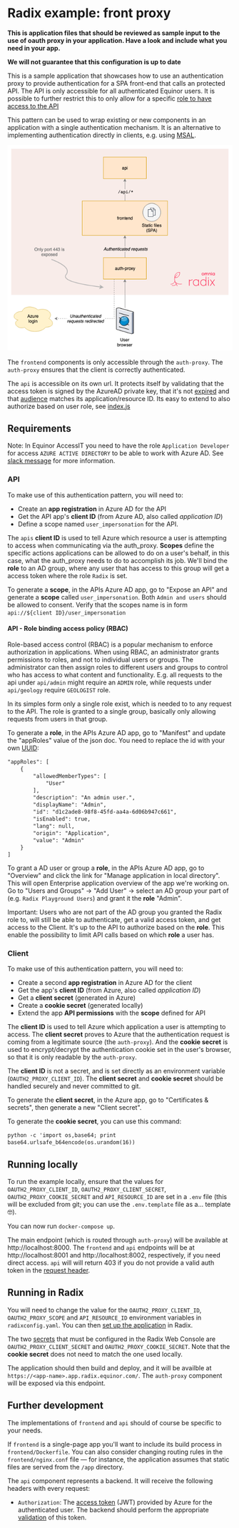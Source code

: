 # Radix example: front proxy

**This is application files that should be reviewed as sample input to the use of oauth proxy in your application. Have a look and include what you need in your app.**

**We will not guarantee that this configuration is up to date**
 
This is a sample application that showcases how to use an authentication proxy to provide authentication for a SPA front-end that calls an protected API. The API is only accessible for all authenticated Equinor users. It is possible to further restrict this to only allow for a specific [role to have access to the API](https://docs.microsoft.com/en-us/azure/active-directory/develop/howto-add-app-roles-in-azure-ad-apps)

This pattern can be used to wrap existing or new components in an application with a single authentication mechanism. It is an alternative to implementing authentication directly in clients, e.g. using [MSAL](https://github.com/AzureAD/microsoft-authentication-library-for-js).

![Diagram](radix-front-proxy.png "Application diagram")

The `frontend` components is only accessible through the `auth-proxy`. The `auth-proxy` ensures that the client is correctly authenticated.

The `api` is accessible on its own url. It protects itself by validating that the access token is signed by the AzureAD private key, that it's not [expired](https://tools.ietf.org/html/rfc7519#section-4.1.4) and that [audience](https://tools.ietf.org/html/rfc7519#section-4.1.3) matches its application/resource ID. Its easy to extend to also authorize based on user role, see [index.js](api/index.js)

## Requirements

Note: In Equinor AccessIT you need to have the role `Application Developer` for access `AZURE ACTIVE DIRECTORY` to be able to work with Azure AD. See [slack message](https://equinor.slack.com/archives/C04E6T3AQ/p1567530111001700) for more information.

### API 

To make use of this authentication pattern, you will need to:

- Create an **app registration** in Azure AD for the API
- Get the API app's **client ID** (from Azure AD, also called _application ID_)
- Define a scope named `user_impersonation` for the API.

The `apis` **client ID** is used to tell Azure which resource a user is attempting to access when communicating via the auth_proxy. **Scopes** define the specific actions applications can be allowed to do on a user's behalf, in this case, what the auth_proxy needs to do to accomplish its job. We'll bind the **role** to an AD group, where any user that has access to this group will get a access token where the role `Radix` is set. 

To generate a **scope**, in the APIs Azure AD app, go to "Expose an API" and generate a **scope** called `user_impersonation`. Both `Admin and users` should be allowed to consent. Verify that the scopes name is in form `api://${client ID}/user_impersonation`

#### API - Role binding access policy (RBAC)

Role-based access control (RBAC) is a popular mechanism to enforce authorization in applications. When using RBAC, an administrator grants permissions to roles, and not to individual users or groups. The administrator can then assign roles to different users and groups to control who has access to what content and functionality. E.g. all requests to the api under `api/admin` might require an `ADMIN` role, while requests under `api/geology` require `GEOLOGIST` role.

In its simples form only a single role exist, which is needed to to any request to the API. The role is granted to a single group, basically only allowing requests from users in that group.

To generate a **role**, in the APIs Azure AD app, go to "Manifest" and update the "appRoles" value of the json doc. You need to replace the id with your own [UUID](https://www.uuidgenerator.net/):

```
"appRoles": [
    {
        "allowedMemberTypes": [
            "User"
        ],
        "description": "An admin user.",
        "displayName": "Admin",
        "id": "d1c2ade8-98f8-45fd-aa4a-6d06b947c661",
        "isEnabled": true,
        "lang": null,
        "origin": "Application",
        "value": "Admin"
    }
]
```

To grant a AD user or group a **role**, in the APIs Azure AD app, go to "Overview" and click the link for "Manage application in local directory". This will open Enterprise application overview of the app we're working on. Go to "Users and Groups" -> "Add User" -> select an AD group your part of (e.g. `Radix Playground Users`) and grant it the **role** "Admin".

Important: Users who are not part of the AD group you granted the Radix role to, will still be able to authenticate, get a valid access token, and get access to the Client. It's up to the API to authorize based on the **role**. This enable the possibility to limit API calls based on which **role** a user has.

### Client

To make use of this authentication pattern, you will need to:

- Create a second **app registration** in Azure AD for the client
- Get the app's **client ID** (from Azure, also called _application ID_)
- Get a **client secret** (generated in Azure)
- Create a **cookie secret** (generated locally)
- Extend the app **API permissions** with the **scope** defined for API

The **client ID** is used to tell Azure which application a user is attempting to access. The **client secret** proves to Azure that the authentication request is coming from a legitimate source (the `auth-proxy`). And the **cookie secret** is used to encrypt/decrypt the authentication cookie set in the user's browser, so that it is only readable by the `auth-proxy`.

The **client ID** is not a secret, and is set directly as an environment variable (`OAUTH2_PROXY_CLIENT_ID`). The **client secret** and **cookie secret** should be handled securely and never committed to git.

To generate the **client secret**, in the Azure app, go to "Certificates & secrets", then generate a new "Client secret".

To generate the **cookie secret**, you can use this command:

    python -c 'import os,base64; print base64.urlsafe_b64encode(os.urandom(16))

## Running locally

To run the example locally, ensure that the values for `OAUTH2_PROXY_CLIENT_ID`, `OAUTH2_PROXY_CLIENT_SECRET`, `OAUTH2_PROXY_COOKIE_SECRET` and `API_RESOURCE_ID` are set in a `.env` file (this will be excluded from git; you can use the `.env.template` file as a… template 🤓).

You can now run `docker-compose up`.

The main endpoint (which is routed through `auth-proxy`) will be available at http://localhost:8000. The `frontend` and `api` endpoints will be at http://localhost:8001 and http://localhost:8002, respectively, if you need direct access. `api` will will return 403 if you do not provide a valid auth token in the [request header](https://swagger.io/docs/specification/authentication/bearer-authentication/).

## Running in Radix

You will need to change the value for the `OAUTH2_PROXY_CLIENT_ID`, `OAUTH2_PROXY_SCOPE` and `API_RESOURCE_ID` environment variables in `radixconfig.yaml`. You can then [set up the application](https://www.radix.equinor.com/guides/configure-an-app/#registering-the-application) in Radix.

The two [secrets](https://www.radix.equinor.com/docs/topic-concepts/#secret) that must be configured in the Radix Web Console are `OAUTH2_PROXY_CLIENT_SECRET` and `OAUTH2_PROXY_COOKIE_SECRET`. Note that the **cookie secret** does not need to match the one used locally.

The application should then build and deploy, and it will be availble at `https://<app-name>.app.radix.equinor.com/`. The `auth-proxy` component will be exposed via this endpoint.

## Further development

The implementations of `frontend` and `api` should of course be specific to your needs.

If `frontend` is a single-page app you'll want to include its build process in `frontend/Dockerfile`. You can also consider changing routing rules in the `frontend/nginx.conf` file — for instance, the application assumes that static files are served from the `/app` directory.

The `api` component represents a backend. It will receive the following headers with every request:

- `Authorization`: The [access token](https://docs.microsoft.com/en-us/azure/active-directory/develop/access-tokens) (JWT) provided by Azure for the authenticated user. The backend should perform the appropriate [validation](https://docs.microsoft.com/en-us/azure/active-directory/develop/access-tokens#validating-tokens) of this token.
